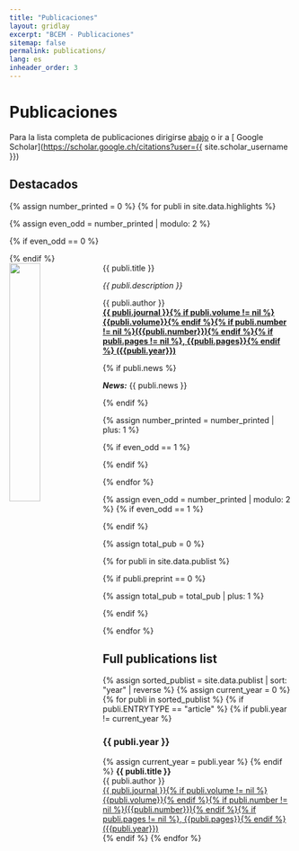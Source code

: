 ```yaml
---
title: "Publicaciones"
layout: gridlay
excerpt: "BCEM - Publicaciones"
sitemap: false
permalink: publications/
lang: es
inheader_order: 3
---
```


# Publicaciones

Para la lista completa de publicaciones dirigirse [abajo](#full-list) o ir a
[<i class="ai ai-google-scholar"></i>  Google Scholar](https://scholar.google.ch/citations?user={{ site.scholar_username }})
<!-- [<i class="ai ai-researchgate"></i>  Research Gate](http://www.researchgate.net/profile/{{ site.resgate_username }}),
[<i class="ai ai-orcid"></i> Orcid](http://orcid.org/{{ site.orcid_username }}) <br>
Pre-prints are [here](#preprints) or on
[<i class="ai ai-arxiv"></i>  Arxiv](https://arxiv.org/a/{{ site.arxiv_username }}) and
[<i class="ai ai-biorxiv"></i>  Biorxiv](http://www.biorxiv.org/search/author1%3A{{ site.biorxiv_username }}) -->

## Destacados

{% assign number_printed = 0 %}
{% for publi in site.data.highlights %}

{% assign even_odd = number_printed | modulo: 2 %}

{% if even_odd == 0 %}
<div class="row">
{% endif %}

<div class="col-sm-6 clearfix">
 <div class="well">
  <pubtit>{{ publi.title }}</pubtit>
  <img src="{{ site.url }}{{ site.baseurl }}/images/pubpic/{{ publi.image }}" class="img-responsive" width="33%" style="float: left" />
  <p align = "justify"><em>{{ publi.description }}</em></p>
  <p>{{ publi.author }}<br /><strong><a target="_blank" href="http://doi.org/{{ publi.doi }}">{{ publi.journal }}{% if publi.volume != nil %} {{publi.volume}}{% endif %}{% if publi.number != nil %}({{publi.number}}){% endif %}{% if publi.pages != nil %}, {{publi.pages}}{% endif %} ({{publi.year}})</a> </strong></p>
  {% if publi.news %}<p><strong><em>News:</em></strong> {{ publi.news }}</p>{% endif %} 
  <div data-badge-popover="right" data-badge-type="bar" data-doi="{{ publi.doi }}" data-hide-no-mentions="true" class="altmetric-embed"></div>
 </div>
</div>

{% assign number_printed = number_printed | plus: 1 %}

{% if even_odd == 1 %}
</div>
{% endif %}

{% endfor %}

{% assign even_odd = number_printed | modulo: 2 %}
{% if even_odd == 1 %}
</div>
{% endif %}

{% assign total_pub = 0 %}

{% for publi in site.data.publist %}

{% if publi.preprint == 0 %}

{% assign total_pub = total_pub | plus: 1 %}

{% endif %}

{% endfor %}

<a name="full-list"></a>
## Full publications list

{% assign sorted_publist = site.data.publist | sort: "year" | reverse %}
{% assign current_year = 0 %}
{% for publi in sorted_publist %}
{% if publi.ENTRYTYPE == "article" %}
  {% if publi.year != current_year %}
  <h3>{{ publi.year }}</h3>
    {% assign current_year = publi.year %}
  {% endif %}
  <b>{{ publi.title }}</b> <br />
  {{ publi.author }}<br />
  <a target="_blank" href="http://doi.org/{{ publi.doi }}">{{ publi.journal }}{% if publi.volume != nil %} {{publi.volume}}{% endif %}{% if publi.number != nil %}({{publi.number}}){% endif %}{% if publi.pages != nil %}, {{publi.pages}}{% endif %} ({{publi.year}})</a> <br />
  <span style="display:inline;" class="__dimensions_badge_embed__" data-doi="{{ publi.doi }}" data-style="small_rectangle"></span><script async src="https://badge.dimensions.ai/badge.js" charset="utf-8"></script>
{% endif %}
{% endfor %}
